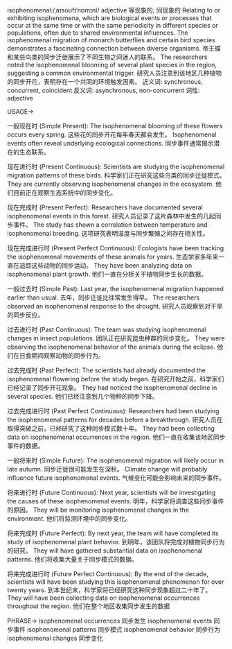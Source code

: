 isophenomenal:/ˌaɪsoʊfɪˈnɒmɪnl/
adjective
等现象的; 同现象的
Relating to or exhibiting isophenomena, which are biological events or processes that occur at the same time or with the same periodicity in different species or populations, often due to shared environmental influences.
The isophenomenal migration of monarch butterflies and certain bird species demonstrates a fascinating connection between diverse organisms.  帝王蝶和某些鸟类的同步迁徙展示了不同生物之间迷人的联系。
The researchers noted the isophenomenal blooming of several plant species in the region, suggesting a common environmental trigger.  研究人员注意到该地区几种植物的同步开花，表明存在一个共同的环境触发因素。
近义词: synchronous, concurrent, coincident
反义词: asynchronous, non-concurrent
词性: adjective


USAGE->

一般现在时 (Simple Present):
The isophenomenal blooming of these flowers occurs every spring.  这些花的同步开花每年春天都会发生。
Isophenomenal events often reveal underlying ecological connections. 同步事件通常揭示潜在的生态联系。

现在进行时 (Present Continuous):
Scientists are studying the isophenomenal migration patterns of these birds. 科学家们正在研究这些鸟类的同步迁徙模式。
They are currently observing isophenomenal changes in the ecosystem.  他们目前正在观察生态系统中的同步变化。


现在完成时 (Present Perfect):
Researchers have documented several isophenomenal events in this forest. 研究人员记录了这片森林中发生的几起同步事件。
The study has shown a correlation between temperature and isophenomenal breeding.  这项研究表明温度与同步繁殖之间存在相关性。


现在完成进行时 (Present Perfect Continuous):
Ecologists have been tracking the isophenomenal movements of these animals for years.  生态学家多年来一直在追踪这些动物的同步运动。
They have been analyzing data on isophenomenal plant growth. 他们一直在分析关于植物同步生长的数据。



一般过去时 (Simple Past):
Last year, the isophenomenal migration happened earlier than usual. 去年，同步迁徙比往常发生得早。
The researchers observed an isophenomenal response to the drought.  研究人员观察到对干旱的同步反应。



过去进行时 (Past Continuous):
The team was studying isophenomenal changes in insect populations.  团队正在研究昆虫种群的同步变化。
They were observing the isophenomenal behavior of the animals during the eclipse. 他们在日食期间观察动物的同步行为。


过去完成时 (Past Perfect):
The scientists had already documented the isophenomenal flowering before the study began.  在研究开始之前，科学家们已经记录了同步开花现象。
They had noticed the isophenomenal decline in several species. 他们已经注意到几个物种的同步下降。



过去完成进行时 (Past Perfect Continuous):
Researchers had been studying the isophenomenal patterns for decades before a breakthrough.  研究人员在取得突破之前，已经研究了这种同步模式数十年。
They had been collecting data on isophenomenal occurrences in the region. 他们一直在收集该地区同步事件的数据。



一般将来时 (Simple Future):
The isophenomenal migration will likely occur in late autumn.  同步迁徙很可能发生在深秋。
Climate change will probably influence future isophenomenal events.  气候变化可能会影响未来的同步事件。



将来进行时 (Future Continuous):
Next year, scientists will be investigating the causes of these isophenomenal events. 明年，科学家将调查这些同步事件的原因。
They will be monitoring isophenomenal changes in the environment. 他们将监测环境中的同步变化。


将来完成时 (Future Perfect):
By next year, the team will have completed its study of isophenomenal plant behavior. 到明年，该团队将完成对植物同步行为的研究。
They will have gathered substantial data on isophenomenal patterns. 他们将收集大量关于同步模式的数据。


将来完成进行时 (Future Perfect Continuous):
By the end of the decade, scientists will have been studying this isophenomenal phenomenon for over twenty years. 到本世纪末，科学家将已经研究这种同步现象超过二十年了。
They will have been collecting data on isophenomenal occurrences throughout the region. 他们在整个地区收集同步发生的数据


PHRASE->
isophenomenal occurrences 同步发生
isophenomenal events  同步事件
isophenomenal patterns 同步模式
isophenomenal behavior 同步行为
isophenomenal changes 同步变化
